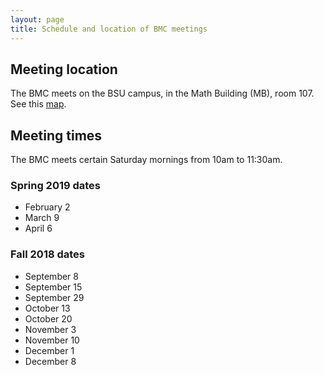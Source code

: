 ```yaml
---
layout: page
title: Schedule and location of BMC meetings
---
```


## Meeting location

The BMC meets on the BSU campus, in the Math Building (MB), room 107. See this [map](https://www.google.com/maps/d/edit?mid=zCVBwvqNw2CA.kLB8VJqTEdkU).

## Meeting times

The BMC meets certain Saturday mornings from 10am to 11:30am.

### Spring 2019 dates

* February 2
* March 9
* April 6

### Fall 2018 dates

* September 8
* September 15
* September 29
* October 13
* October 20
* November 3
* November 10
* December 1
* December 8
